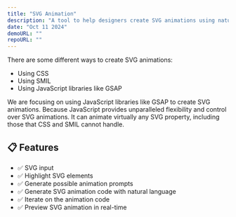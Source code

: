 ```yaml
---
title: "SVG Animation"
description: "A tool to help designers create SVG animations using natural language."
date: "Oct 11 2024"
demoURL: ""
repoURL: ""
---
```


There are some different ways to create SVG animations:

- Using CSS
- Using SMIL
- Using JavaScript libraries like GSAP

We are focusing on using JavaScript libraries like GSAP to create SVG animations. Because JavaScript provides unparalleled flexibility and control over SVG animations. It can animate virtually any SVG property, including those that CSS and SMIL cannot handle.

## 📋 Features

- ✅ SVG input
- ✅ Highlight SVG elements
- ✅ Generate possible animation prompts
- ✅ Generate SVG animation code with natural language
- ✅ Iterate on the animation code
- ✅ Preview SVG animation in real-time